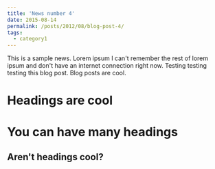 ```yaml
---
title: 'News number 4'
date: 2015-08-14
permalink: /posts/2012/08/blog-post-4/
tags:
  - category1
---
```


This is a sample news. Lorem ipsum I can't remember the rest of lorem ipsum and don't have an internet connection right now. Testing testing testing this blog post. Blog posts are cool.

Headings are cool
======

You can have many headings
======

Aren't headings cool?
------
